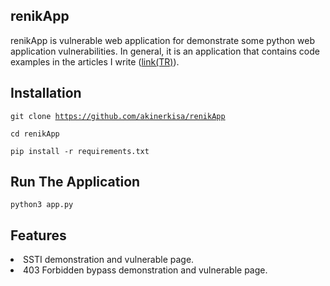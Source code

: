 ## renikApp
renikApp is vulnerable web application for demonstrate some python web application vulnerabilities. In general, it is an application that contains code examples in the articles I write (<a href="https://akiner.medium.com/">link(TR)</a>).

## Installation
<code>git clone https://github.com/akinerkisa/renikApp</code>
<p><code>cd renikApp</code></p>
<p><code>pip install -r requirements.txt</code></p>

## Run The Application
<code>python3 app.py</code>

## Features
<li>SSTI demonstration and vulnerable page.</li>
<li>403 Forbidden bypass demonstration and vulnerable page.</li>


 

